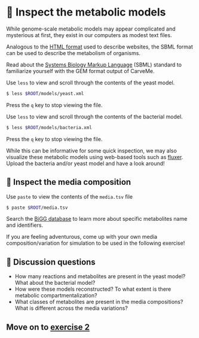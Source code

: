 # 🔎 Inspect the metabolic models

While genome-scale metabolic models may appear complicated and mysterious at first, they exist in our computers as modest text files.

Analogous to the [HTML format](https://en.wikipedia.org/wiki/HTML) used to describe websites, the SBML format can be used to describe the metabolism of organisms.

Read about the [Systems Biology Markup Language](https://sbml.org/) (SBML) standard to familiarize yourself with the GEM format output of CarveMe. 

Use `less` to view and scroll through the contents of the yeast model.

```bash
$ less $ROOT/models/yeast.xml
```

Press the `q` key to stop viewing the file.

Use `less` to view and scroll through the contents of the bacterial model.

```bash
$ less $ROOT/models/bacteria.xml
```

Press the `q` key to stop viewing the file.

While this can be informative for some quick inspection, we may also visualize these metabolic models using web-based tools such as [fluxer](https://fluxer.umbc.edu/). Upload the bacteria and/or yeast model and have a look around!

## 🥫 Inspect the media composition

Use `paste` to view the contents of the `media.tsv` file

```bash
$ paste $ROOT/media.tsv
```

Search the [BiGG database](http://bigg.ucsd.edu/) to learn more about specific metabolites name and identifiers.

If you are feeling adventurous, come up with your own media composition/variation for simulation to be used in the following exercise! 

## 💎 Discussion questions

* How many reactions and metabolites are present in the yeast model? What about the bacterial model?
* How were these models reconstructed? To what extent is there metabolic compartmentalization?
* What classes of metabolites are present in the media compositions? What is different across the media variations?

## Move on to [exercise 2](https://github.com/franciscozorrilla/EMBOMicroCom/blob/main/exercises/exercise_2.md)

